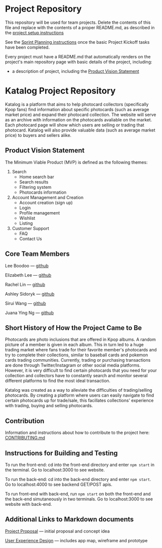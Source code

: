 # Project Repository

This repository will be used for team projects. Delete the contents of this file and replace with the contents of a proper README.md, as described in the [project setup instructions](./project-setup-instructions.md)

See the [Sprint Planning instructions](./sprint-planning-instructions.md) once the basic Project Kickoff tasks have been completed.

Every project must have a README.md that automatically renders on the project's main repository page with basic details of the project, including:

- a description of project, including the [Product Vision Statement](https://knowledge.kitchen/Scrum_development_framework#Product_vision_statement)

# Katalog Project Repository
Katalog is a platform that aims to help photocard collectors (specifically Kpop fans) find information about specific photocards (such as average market price) and expand their photocard collection. The website will serve as an archive with information on the photocards avaliable on the market. Each photocard page will show which users are selling or trading that photocard. Katalog will also provide valuable data (such as average market price) to buyers and sellers alike. 

## Product Vision Statement 
The Minimum Viable Product (MVP) is defined as the following themes:

1. Search
    - Home search bar
    - Search results 
    - Filtering system
    - Photocards information 
2. Account Management and Creation
    - Account creation (sign up)
    - Login 
    - Profile management 
    - Wishlist
    - Listing
3. Customer Support 
    - FAQ
    - Contact Us

## Core Team Members 
Lee Boodoo — [github](https://www.GitHub.com/LeeBoodoo)

Elizabeth Lee — [github](https://github.com/elizabethlee13)

Rachel Lin — [github](https://github.com/rclin1)

Ashley Sidoryk — [github](github.com/ashleysidoryk)

Sirui Wang — [github](https://github.com/David12345666)

Juana Ying Ng — [github](https://github.com/juanang207)

## Short History of How the Project Came to Be
Photocards are photo inclusions that are offered in Kpop albums. A random picture of a member is given in each album. This in turn led to a huge trading market where fans trade for their favorite member's photocards and try to complete their collections, similar to baseball cards and pokemon cards trading communities. Currently, trading or purchasing transactions are done through Twitter/Instagram or other social media platforms. However, it is very difficult to find certain photocards that you need for your collection and collectors have to constantly search and monitor several different platforms to find the most ideal transaction. 

Katalog was created as a way to alleviate the difficulties of trading/selling photocards. By creating a platform where users can easily navigate to find certain photocards up for trade/sale, this facillates collections' experience with trading, buying and selling photocards.

## Contribution
Information and instructions about how to contribute to the project here: [CONTRIBUTING.md](./CONTRIBUTING.md)


## Instructions for Building and Testing 
To run the front-end: cd into the front-end directory and enter `npm start` in the terminal. Go to localhost:3000 to see website. 

To run the back-end: cd into the back-end directory and enter `npm start`. Go to localhost:4000 to see backend GET/POST apis. 

To run front-end with back-end, run `npm start` on both the front-end and the back-end simutaneously in two terminals. Go to localhost:3000 to see website with back-end.

## Additional Links to Markdown documents
[Project Proposal](https://github.com/agile-dev-assignments/project-proposal-jyn229/blob/main/README.md) — initial proposal and concept idea

[User Experience Design](https://github.com/agile-dev-assignments/user-experience-design-team-chigan-systematic-katalog) — includes app map, wireframe and prototype
